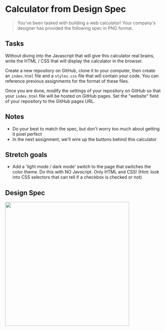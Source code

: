 # Calculator from Design Spec

> You've been tasked with building a web calculator! Your company's designer has provided the following spec in PNG format.

## Tasks

Without diving into the Javascript that will give this calculator real brains, write the HTML / CSS that will display the calculator in the browser.

Create a new repository on GitHub, clone it to your computer, then create an `index.html` file and a `styles.css` file that will contain your code. You can reference previous assignments for the format of these files.

Once you are done, modify the settings of your repository on GitHub so that your `index.html` file will be hosted on GitHub pages. Set the "website" field of your repository to the GitHub pages URL.

## Notes

* Do your best to match the spec, but don't worry too much about getting it pixel perfect
* In the next assignment, we'll wire up the buttons behind this calculator

## Stretch goals

* Add a 'light mode / dark mode' switch to the page that switches the color theme. Do this with NO Javscript. Only HTML and CSS! (Hint: look into CSS selectors that can tell if a checkbox is checked or not)

## Design Spec

<img width="400px" src="https://i.imgur.com/XtKzEUD.png"/>